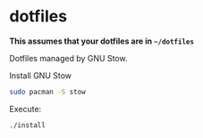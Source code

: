 # dotfiles

**This assumes that your dotfiles are in `~/dotfiles`**

Dotfiles managed by GNU Stow.

Install GNU Stow

```sh
sudo pacman -S stow
```

Execute:

```sh
./install
```

